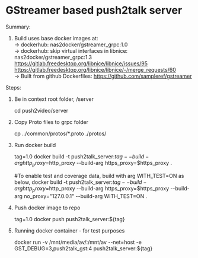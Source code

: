 # GStreamer based push2talk server

Summary:

1. Build uses base docker images at:    
    -> dockerhub: nas2docker/gstreamer_grpc:1.0    
    -> dockerhub: skip virtual interfaces in libnice: nas2docker/gstreamer_grpc:1.3    
       https://gitlab.freedesktop.org/libnice/libnice/issues/95    
       https://gitlab.freedesktop.org/libnice/libnice/-/merge_requests/60    
    -> Built from github Dockerfiles: https://github.com/sampleref/gstreamer


Steps:


1. Be in context root folder, /server

   cd push2video/server

2. Copy Proto files to grpc folder

    cp ../common/protos/*.proto ./protos/

3. Run docker build

    tag=1.0
    docker build -t push2talk_server:${tag} --build-arg http_proxy=$http_proxy --build-arg https_proxy=$https_proxy .

    #To enable test and coverage data, build with arg WITH_TEST=ON as below,
    docker build -t push2talk_server:${tag} --build-arg http_proxy=$http_proxy --build-arg https_proxy=$https_proxy --build-arg no_proxy="127.0.0.1" --build-arg WITH_TEST=ON .

4. Push docker image to repo

    tag=1.0
    docker push push2talk_server:${tag}

5. Running docker container - for test purposes

    docker run -v /mnt/media/av/:/mnt/av --net=host -e GST_DEBUG=3,push2talk_gst:4 push2talk_server:${tag}